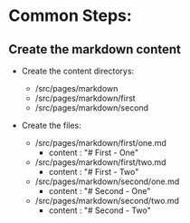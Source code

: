 # Common Steps:
## Create the markdown content
* Create the content directorys:
    * /src/pages/markdown
    * /src/pages/markdown/first
    * /src/pages/markdown/second

* Create the files: 
    * /src/pages/markdown/first/one.md
        * content : "# First - One"
    * /src/pages/markdown/first/two.md
        * content : "# First - Two"
    * /src/pages/markdown/second/one.md
        * content : "# Second - One"
    * /src/pages/markdown/second/two.md
        * content : "# Second - Two"

